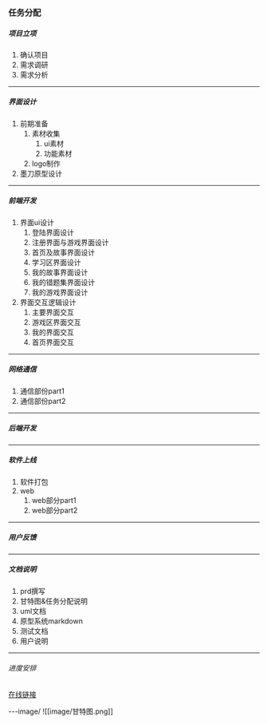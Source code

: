 ### 任务分配

##### 项目立项
1. 确认项目
2. 需求调研
3. 需求分析
----


##### 界面设计
1. 前期准备
    1. 素材收集
        1. ui素材
        2. 功能素材
    2. logo制作
2. 墨刀原型设计
---


##### 前端开发
1. 界面ui设计
    1. 登陆界面设计
    2. 注册界面与游戏界面设计
    3. 首页及故事界面设计
    4. 学习区界面设计
    5. 我的故事界面设计
    6. 我的错题集界面设计
    7. 我的游戏界面设计
2. 界面交互逻辑设计
    1. 主要界面交互
    2. 游戏区界面交互
    3. 我的界面交互
    4. 首页界面交互
---


##### 网络通信
1. 通信部份part1 
2. 通信部份part2
---


##### 后端开发
---


##### 软件上线
1. 软件打包
2. web
    1. web部分part1
    2. web部分part2
---


##### 用户反馈
---


##### 文档说明
1. prd撰写
2. 甘特图&任务分配说明
3. uml文档
4. 原型系统markdown
5. 测试文档
6. 用户说明
---


###### 进度安排
[在线链接](https://gantt.mindsup.cn/share/LOQlW4SbK)


---image/
![[image/甘特图.png]]






    








